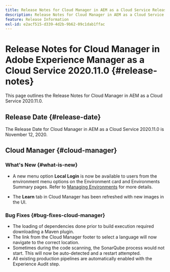 ```yaml
---
title: Release Notes for Cloud Manager in AEM as a Cloud Service Release 2020.11.0
description: Release Notes for Cloud Manager in AEM as a Cloud Service Release 2020.11.0
feature: Release Information
exl-id: e2acf515-d339-4d2b-9b62-09c1dab1ffac
---
```

# Release Notes for Cloud Manager in Adobe Experience Manager as a Cloud Service 2020.11.0 {#release-notes}

This page outlines the Release Notes for Cloud Manager in AEM as a Cloud Service 2020.11.0.

## Release Date {#release-date}

The Release Date for Cloud Manager in AEM as a Cloud Service 2020.11.0 is November 12, 2020.

## Cloud Manager {#cloud-manager}

### What's New {#what-is-new}

* A new menu option **Local Login** is now be available to users from the environment menu options on the Environment card and Environments Summary pages. 
   Refer to [Managing Environments](/help/implementing/cloud-manager/manage-environments.md#login-locally) for more details.

* The **Learn** tab in Cloud Manager has been refreshed with new images in the UI.

### Bug Fixes {#bug-fixes-cloud-manager}

* The loading of dependencies done prior to build execution required downloading a Maven plugin.
* The link from the Cloud Manager footer to select a language will now navigate to the correct location.
* Sometimes during the code scanning, the SonarQube process would not start. This will now be auto-detected and a restart attempted.
* All existing production pipelines are automatically enabled with the Experience Audit step.
